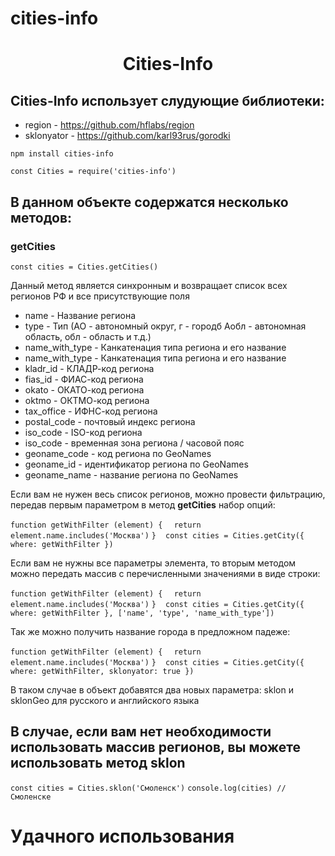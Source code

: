 # cities-info

<h1 align="center">Cities-Info</a> 

<h2>Cities-Info использует слудующие библиотеки:</h2>
<ul>
  <li>region - <a target="_blank" href="https://github.com/hflabs/region">https://github.com/hflabs/region</a></li>
  <li>sklonyator - <a target="_blank" href="https://github.com/karl93rus/gorodki">https://github.com/karl93rus/gorodki</a></li>
</ul>

```npm install cities-info```

```const Cities = require('cities-info')```

<h2>В данном объекте содержатся несколько методов:</h2>
<h3>getCities</h3>

```const cities = Cities.getCities()```

<p>Данный метод является синхронным и возвращает список всех регионов РФ и все присутствующие поля</p>

<ul>
  <li>name - Название региона</li>
  <li>type - Тип (АО - автономный округ, г - городб Аобл - автономная область, обл - область и т.д.)</li>
  <li>name_with_type - Канкатенация типа региона и его название</li>
  <li>name_with_type - Канкатенация типа региона и его название</li>
  <li>kladr_id - КЛАДР-код региона</li>
  <li>fias_id - ФИАС-код региона</li>
  <li>okato - ОКАТО-код региона</li>
  <li>oktmo - ОКТМО-код региона</li>
  <li>tax_office - ИФНС-код региона</li>
  <li>postal_code - почтовый индекс региона</li>
  <li>iso_code - ISO-код региона</li>
  <li>iso_code - временная зона региона / часовой пояс</li>
  <li>geoname_code - код региона по GeoNames</li>
  <li>geoname_id - идентификатор региона по GeoNames</li>
  <li>geoname_name - название региона по GeoNames</li>
</ul>

<p>Если вам не нужен весь список регионов, можно провести фильтрацию, передав первым параметром в метод <strong>getCities</strong> набор опций:</p>

```function getWithFilter (element) {```
```  return element.name.includes('Москва')```
```}```
``` ```
```const cities = Cities.getCity({ where: getWithFilter })```

<p>Если вам не нужны все параметры элемента, то вторым методом можно передать массив с перечисленными значениями в виде строки:</p>

```function getWithFilter (element) {```
```  return element.name.includes('Москва')```
```}```
``` ```
```const cities = Cities.getCity({ where: getWithFilter }, ['name', 'type', 'name_with_type'])```

<p>Так же можно получить название города в предложном падеже:</p>

```function getWithFilter (element) {```
```  return element.name.includes('Москва')```
```}```
``` ```
```const cities = Cities.getCity({ where: getWithFilter, sklonyator: true })```

<p>В таком случае в объект добавятся два новых параметра: sklon и sklonGeo для русского и английского языка</p>

<h2>В случае, если вам нет необходимости использовать массив регионов, вы можете использовать метод <strong>sklon</strong></h2>

``` const cities = Cities.sklon('Смоленск') ```
``` console.log(cities) //  Смоленске ```

<h1>Удачного использования</h1>
